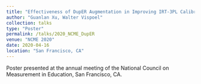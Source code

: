 ```yaml
---
title: "Effectiveness of DupER Augmentation in Improving IRT-3PL Calibrations with Small Samples"
author: "Guanlan Xu, Walter Vispoel"
collection: talks
type: "Poster"
permalink: /talks/2020_NCME_DupER
venue: "NCME 2020"
date: 2020-04-16
location: "San Francisco, CA"
---
```



Poster presented at the annual meeting of the National Council on Measurement in Education, San Francisco, CA.
